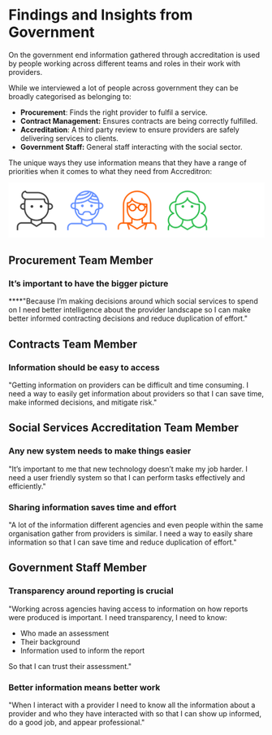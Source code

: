 # Findings and Insights from Government

On the government end information gathered through accreditation is used by people working across different teams and roles in their work with providers. 

While we interviewed a lot of people across government they can be broadly categorised as belonging to:

* **Procurement**: Finds the right provider to fulfil a service.
* **Contract Management:** Ensures contracts are being correctly fulfilled.
* **Accreditation**: A third party review to ensure providers are safely delivering services to clients.
* **Government Staff:** General staff interacting with the social sector.

The unique ways they use information means that they have a range of priorities when it comes to what they need from Accreditron:

![](../.gitbook/assets/gang.png)

## **Procurement Team Member**

### **It’s important to have the bigger picture**

  
****"Because I’m making decisions around which social services to spend on I need better intelligence about the provider landscape so I can make better informed contracting decisions and reduce duplication of effort."

## **Contracts Team Member**

### **Information should be easy to access**

"Getting information on providers can be difficult and time consuming. I need a way to easily get information about providers so that I can save time, make informed decisions, and mitigate risk."

## **Social Services Accreditation Team Member**

### **Any new system needs to make things easier**

"It’s important to me that new technology doesn’t make my job harder. I need a user friendly system so that I can perform tasks effectively and efficiently."

### **Sharing information saves time and effort**

"A lot of the information different agencies and even people within the same organisation gather from providers is similar. I need a way to easily share information so that I can save time and reduce duplication of effort."

## Government Staff Member

### **Transparency around reporting is crucial**

"Working across agencies having access to information on how reports were produced is important. I need transparency, I need to know:

* Who made an assessment
* Their background
* Information used to inform the report

So that I can trust their assessment."

### **Better information means better work**

"When I interact with a provider I need to know all the information about a provider and who they have interacted with so that I can show up informed, do a good job, and appear professional."

